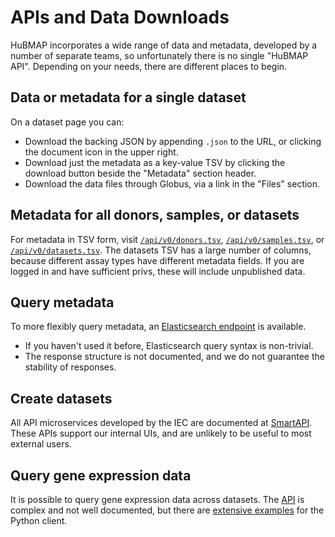 # APIs and Data Downloads

HuBMAP incorporates a wide range of data and metadata, developed by a number of separate teams,
so unfortunately there is no single "HuBMAP API". Depending on your needs, there are different places to begin.

## Data or metadata for a single dataset

On a dataset page you can:
- Download the backing JSON by appending `.json` to the URL, or clicking the document icon in the upper right.
- Download just the metadata as a key-value TSV by clicking the download button beside the "Metadata" section header.
- Download the data files through Globus, via a link in the "Files" section.

## Metadata for all donors, samples, or datasets

For metadata in TSV form, visit [`/api/v0/donors.tsv`](/api/v0/donors.tsv),
[`/api/v0/samples.tsv`](/api/v0/samples.tsv), or [`/api/v0/datasets.tsv`](/api/v0/datasets.tsv).
The datasets TSV has a large number of columns, because different assay types have different metadata fields.
If you are logged in and have sufficient privs, these will include unpublished data.

## Query metadata

To more flexibly query metadata, an [Elasticsearch endpoint](https://smart-api.info/ui/7aaf02b838022d564da776b03f357158) is available.
- If you haven't used it before, Elasticsearch query syntax is non-trivial.
- The response structure is not documented, and we do not guarantee the stability of responses.

## Create datasets

All API microservices developed by the IEC are documented at [SmartAPI](https://smart-api.info/registry?q=hubmap).
These APIs support our internal UIs, and are unlikely to be useful to most external users.

## Query gene expression data

It is possible to query gene expression data across datasets.
The [API](https://github.com/hubmapconsortium/cross_modality_query#usage) is complex and not well documented,
but there are [extensive examples](https://github.com/hubmapconsortium/hubmap-api-py-client#usage) for the Python client.

